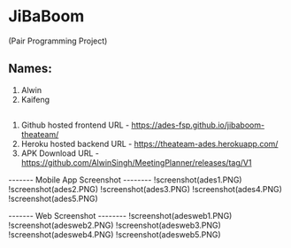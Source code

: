 # JiBaBoom

(Pair Programming Project)

## Names:

1. Alwin
2. Kaifeng

##
1. Github hosted frontend URL - https://ades-fsp.github.io/jibaboom-theateam/
2. Heroku hosted backend URL - https://theateam-ades.herokuapp.com/
3. APK Download URL - https://github.com/AlwinSingh/MeetingPlanner/releases/tag/V1

------- Mobile App Screenshot --------
!screenshot(ades1.PNG)
!screenshot(ades2.PNG)
!screenshot(ades3.PNG)
!screenshot(ades4.PNG)
!screenshot(ades5.PNG)

------- Web Screenshot --------
!screenshot(adesweb1.PNG)
!screenshot(adesweb2.PNG)
!screenshot(adesweb3.PNG)
!screenshot(adesweb4.PNG)
!screenshot(adesweb5.PNG)
